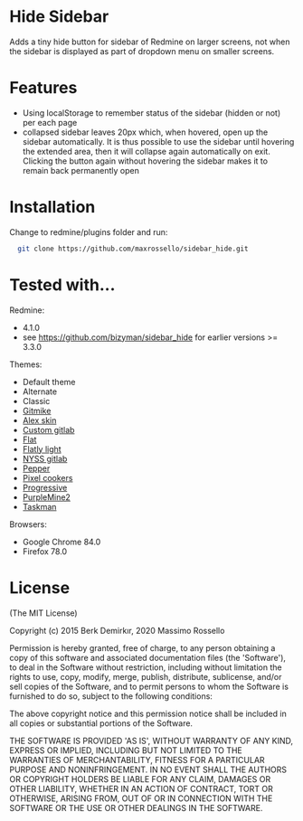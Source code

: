 Hide Sidebar
====================

Adds a tiny hide button for sidebar of Redmine on larger screens, not when the sidebar is displayed as part of dropdown menu on smaller screens.

Features
====================

 * Using localStorage to remember status of the sidebar (hidden or not) per each page
 * collapsed sidebar leaves 20px which, when hovered, open up the sidebar automatically. It is thus possible to use the sidebar until hovering the extended area, then it will collapse again automatically on exit. Clicking the button again without hovering the sidebar makes it to remain back permanently open

Installation
====================
Change to redmine/plugins folder and run:
```bash
  git clone https://github.com/maxrossello/sidebar_hide.git
```

Tested with...
====================

Redmine:
 * 4.1.0
 * see https://github.com/bizyman/sidebar_hide for earlier versions >= 3.3.0

Themes:
 * Default theme
 * Alternate
 * Classic 
 * [Gitmike](https://github.com/makotokw/redmine-theme-gitmike)
* [Alex skin](https://bitbucket.org/dkuk/redmine_alex_skin.git)
* [Custom gitlab](git@github.com:unicornio8/nyss-gitlab-redmine-theme.git)
* [Flat](git@github.com:labSupport/redmine-theme-flat.git)
* [Flatly light](git@github.com:Nitrino/flatly_light_redmine.git)
* [NYSS gitlab](git@github.com:nysenate/nyss-gitlab-redmine-theme.git)
* [Pepper](git@github.com:koppen/redmine-pepper-theme.git)
* [Pixel cookers](git://github.com/pixel-cookers/redmine-theme.git)
* [Progressive](git@github.com:stgeneral/redmine-progressive-theme.git)
* [PurpleMine2](git@github.com:mrliptontea/PurpleMine2.git)
* [Taskman](git@github.com:eea/taskman.redmine.theme.git)

Browsers:
 * Google Chrome 84.0
 * Firefox 78.0

License
====================

(The MIT License)

Copyright (c) 2015 Berk Demirkır, 2020 Massimo Rossello

Permission is hereby granted, free of charge, to any person obtaining a copy of this software and associated documentation files (the 'Software'), to deal in the Software without restriction, including without limitation the rights to use, copy, modify, merge, publish, distribute, sublicense, and/or sell copies of the Software, and to permit persons to whom the Software is furnished to do so, subject to the following conditions:

The above copyright notice and this permission notice shall be included in all copies or substantial portions of the Software.

THE SOFTWARE IS PROVIDED 'AS IS', WITHOUT WARRANTY OF ANY KIND, EXPRESS OR IMPLIED, INCLUDING BUT NOT LIMITED TO THE WARRANTIES OF MERCHANTABILITY, FITNESS FOR A PARTICULAR PURPOSE AND NONINFRINGEMENT. IN NO EVENT SHALL THE AUTHORS OR COPYRIGHT HOLDERS BE LIABLE FOR ANY CLAIM, DAMAGES OR OTHER LIABILITY, WHETHER IN AN ACTION OF CONTRACT, TORT OR OTHERWISE, ARISING FROM, OUT OF OR IN CONNECTION WITH THE SOFTWARE OR THE USE OR OTHER DEALINGS IN THE SOFTWARE.
